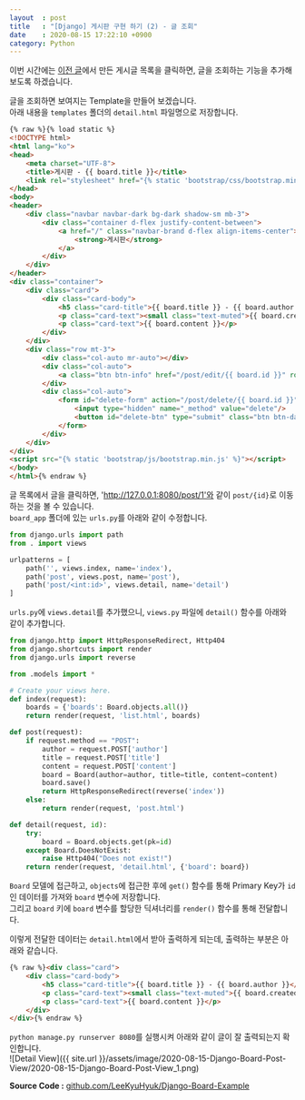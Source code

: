 ```yaml
---
layout  : post
title   : "[Django] 게시판 구현 하기 (2) - 글 조회"
date    : 2020-08-15 17:22:10 +0900
category: Python
---
```


이번 시간에는 [이전 글](https://kyuhyuk.kr/article/python/2020/08/14/Django-Board-Write-Post)에서 만든 게시글 목록을 클릭하면, 글을 조회하는 기능을 추가해보도록 하겠습니다.

글을 조회하면 보여지는 Template을 만들어 보겠습니다.  
아래 내용을 `templates` 폴더의 `detail.html` 파일명으로 저장합니다.

```html
{% raw %}{% load static %}
<!DOCTYPE html>
<html lang="ko">
<head>
    <meta charset="UTF-8">
    <title>게시판 - {{ board.title }}</title>
    <link rel="stylesheet" href="{% static 'bootstrap/css/bootstrap.min.css' %}">
</head>
<body>
<header>
    <div class="navbar navbar-dark bg-dark shadow-sm mb-3">
        <div class="container d-flex justify-content-between">
            <a href="/" class="navbar-brand d-flex align-items-center">
                <strong>게시판</strong>
            </a>
        </div>
    </div>
</header>
<div class="container">
    <div class="card">
        <div class="card-body">
            <h5 class="card-title">{{ board.title }} - {{ board.author }}</h5>
            <p class="card-text"><small class="text-muted">{{ board.created_date | date:"Y-m-d h:i" }}</small></p>
            <p class="card-text">{{ board.content }}</p>
        </div>
    </div>
    <div class="row mt-3">
        <div class="col-auto mr-auto"></div>
        <div class="col-auto">
            <a class="btn btn-info" href="/post/edit/{{ board.id }}" role="button">수정</a>
        </div>
        <div class="col-auto">
            <form id="delete-form" action="/post/delete/{{ board.id }}" method="post">
                <input type="hidden" name="_method" value="delete"/>
                <button id="delete-btn" type="submit" class="btn btn-danger">삭제</button>
            </form>
        </div>
    </div>
</div>
<script src="{% static 'bootstrap/js/bootstrap.min.js' %}"></script>
</body>
</html>{% endraw %}
```

글 목록에서 글을 클릭하면, 'http://127.0.0.1:8080/post/1'와 같이 `post/{id}`로 이동하는 것을 볼 수 있습니다.  
`board_app` 폴더에 있는 `urls.py`를 아래와 같이 수정합니다.

```python
from django.urls import path
from . import views

urlpatterns = [
    path('', views.index, name='index'),
    path('post', views.post, name='post'),
    path('post/<int:id>', views.detail, name='detail')
]
```

`urls.py`에 `views.detail`를 추가했으니, `views.py` 파일에 `detail()` 함수를 아래와 같이 추가합니다.

```python
from django.http import HttpResponseRedirect, Http404
from django.shortcuts import render
from django.urls import reverse

from .models import *

# Create your views here.
def index(request):
    boards = {'boards': Board.objects.all()}
    return render(request, 'list.html', boards)

def post(request):
    if request.method == "POST":
        author = request.POST['author']
        title = request.POST['title']
        content = request.POST['content']
        board = Board(author=author, title=title, content=content)
        board.save()
        return HttpResponseRedirect(reverse('index'))
    else:
        return render(request, 'post.html')

def detail(request, id):
    try:
        board = Board.objects.get(pk=id)
    except Board.DoesNotExist:
        raise Http404("Does not exist!")
    return render(request, 'detail.html', {'board': board})
```

`Board` 모델에 접근하고, `objects`에 접근한 후에 `get()` 함수를 통해 Primary Key가 `id`인 데이터를 가져와 `board` 변수에 저장합니다.  
그리고 `board` 키에 `board` 변수를 할당한 딕셔너리를 `render()` 함수를 통해 전달합니다.

이렇게 전달한 데이터는 `detail.html`에서 받아 출력하게 되는데, 출력하는 부분은 아래와 같습니다.

```html
{% raw %}<div class="card">
    <div class="card-body">
        <h5 class="card-title">{{ board.title }} - {{ board.author }}</h5>
        <p class="card-text"><small class="text-muted">{{ board.created_date | date:"Y-m-d h:i" }}</small></p>
        <p class="card-text">{{ board.content }}</p>
    </div>
</div>{% endraw %}
```

`python manage.py runserver 8080`를 실행시켜 아래와 같이 글이 잘 출력되는지 확인합니다.  
![Detail View]({{ site.url }}/assets/image/2020-08-15-Django-Board-Post-View/2020-08-15-Django-Board-Post-View_1.png)

**Source Code :** [github.com/LeeKyuHyuk/Django-Board-Example](https://github.com/LeeKyuHyuk/Django-Board-Example/tree/043ce77511d3f004f24f27c2a101cd85993e7093)
